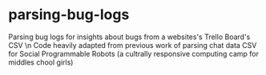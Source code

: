 # parsing-bug-logs
Parsing bug logs for insights about bugs from a websites's Trello Board's CSV \n
Code heavily adapted from previous work of parsing chat data CSV for Social Programmable Robots (a cultrally responsive computing camp for middles chool girls)
